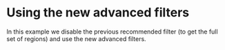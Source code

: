 # Using the new advanced filters

In this example we disable the previous recommended filter (to get the full set of regions) and use the new advanced filters.
